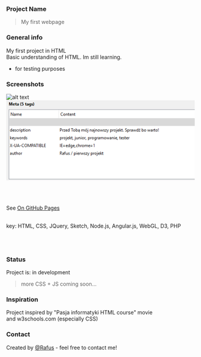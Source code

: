 ### Project Name
>My first webpage <BR>

### General info
My first project in HTML <br /> Basic understanding of HTML. Im  still learning. 
- for testing purposes

### Screenshots
![alt text](https://i.ytimg.com/vi/-dJolYw8tnk/hqdefault.jpg "Git Gud")
<br>
![Example screenshot](./img/meta5.png)

<br />

<br />

See [On GitHub Pages](https://rafusix.github.io/First-project/)
 

<br> 
key: HTML, CSS, JQuery, Sketch, Node.js, Angular.js, WebGL, D3, PHP

<br> <br> 

### Status
Project is: in development
>more CSS + JS coming soon...

### Inspiration
Project inspired by "Pasja informatyki HTML course" movie <br>
and w3schools.com (especially CSS)

### Contact
Created by [@Rafus](mailto:rafusv2@gmail.com) - feel free to contact me!
